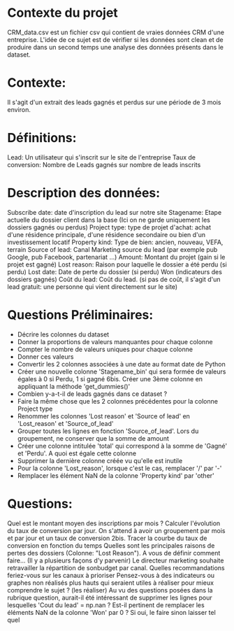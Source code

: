 # Contexte du projet
CRM_data.csv est un fichier csv qui contient de vraies données CRM d'une entreprise.
L'idée de ce sujet est de vérifier si les données sont clean et de produire dans un second temps une analyse des
données présents dans le dataset.

# Contexte:
Il s'agit d'un extrait des leads gagnés et perdus sur une période de 3 mois environ.

# Définitions:

Lead: Un utilisateur qui s'inscrit sur le site de l'entreprise
Taux de conversion: Nombre de Leads gagnés sur nombre de leads inscrits

# Description des données:

Subscribe date: date d'inscription du lead sur notre site
Stagename: Etape actuelle du dossier client dans la base (Ici on ne garde uniquement les dossiers gagnés ou perdus)
Project type: type de projet d'achat: achat d'une résidence principale, d'une résidence secondaire ou bien d'un investissement locatif
Property kind: Type de bien: ancien, nouveau, VEFA, terrain
Source of lead: Canal Marketing source du lead (par exemple pub Google, pub Facebook, partenariat ...)
Amount: Montant du projet (gain si le projet est gagné)
Lost reason: Raison pour laquelle le dossier a été perdu (si perdu)
Lost date: Date de perte du dossier (si perdu)
Won (indicateurs des dossiers gagnés)
Coût du lead: Coût du lead. (si pas de coût, il s'agit d'un lead gratuit: une personne qui vient directement sur le site)

# Questions Préliminaires:

- Décrire les colonnes du dataset
- Donner la proportions de valeurs manquantes pour chaque colonne
- Compter le nombre de valeurs uniques pour chaque colonne
- Donner ces valeurs
- Convertir les 2 colonnes associées à une date au format date de Python
- Créer une nouvelle colonne 'Stagename_bin' qui sera formée de valeurs égales à 0 si Perdu, 1 si gagné 6bis. Créer une 3ème colonne en appliquant la méthode 'get_dummies()'
- Combien y-a-t-il de leads gagnés dans ce dataset ?
- Faire la même chose que les 2 colonnes précédentes pour la colonne Project type
- Renommer les colonnes 'Lost reason' et 'Source of lead' en 'Lost_reason' et 'Source_of_lead'
- Grouper toutes les lignes en fonction 'Source_of_lead'. Lors du groupement, ne conserver que la somme de amount
- Créer une colonne intitulée 'total' qui correspond à la somme de 'Gagné' et 'Perdu'. A quoi est égale cette colonne
- Supprimer la dernière colonne créée vu qu'elle est inutile
- Pour la colonne 'Lost_reason', lorsque c'est le cas, remplacer '/' par '-'
- Remplacer les élément NaN de la colonne 'Property kind' par 'other'

# Questions:

Quel est le montant moyen des inscriptions par mois ?
Calculer l'évolution du taux de conversion par jour. On s'attend à avoir un groupement par mois et par jour et un taux de conversion 2bis. Tracer la courbe du taux de conversion en fonction du temps
Quelles sont les principales raisons de pertes des dossiers (Colonne: "Lost Reason"). A vous de définir comment faire... (Il y a plusieurs façons d'y parvenir)
Le directeur marketing souhaite retravailler la répartition de sonbudget par canal. Quelles recommandations feriez-vous sur les canaux à prioriser
Pensez-vous à des indicateurs ou graphes non réalisés plus hauts qui seraient utiles à réaliser pour mieux comprendre le sujet ? (les réaliser)
Au vu des questions posées dans la rubrique question, aurait-il été intéressant de supprimer les lignes pour lesquelles 'Cout du lead' = np.nan ?
Est-il pertinent de remplacer les éléments NaN de la colonne 'Won' par 0 ? Si oui, le faire sinon laisser tel quel